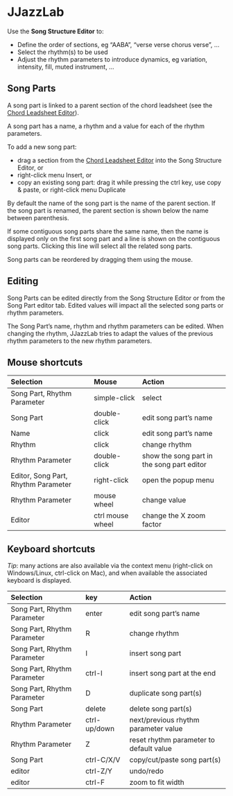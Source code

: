 # JJazzLab

Use the **Song Structure Editor** to:

* Define the order of sections, eg “AABA”, “verse verse chorus verse”, …
* Select the rhythm\(s\) to be used
* Adjust the rhythm parameters to introduce dynamics, eg variation, intensity, fill, muted instrument, …

## Song Parts <a id="song-parts"></a>

A song part is linked to a parent section of the chord leadsheet \(see the [Chord Leadsheet Editor](https://www.jjazzlab.com/en/doc/chord-leadsheet-editor)\).

A song part has a name, a rhythm and a value for each of the rhythm parameters.

To add a new song part:

* drag a section from the [Chord Leadsheet Editor](https://www.jjazzlab.com/en/doc/chord-leadsheet-editor) into the Song Structure Editor, or
* right-click menu Insert, or
* copy an existing song part: drag it while pressing the ctrl key, use copy & paste, or right-click menu Duplicate

By default the name of the song part is the name of the parent section. If the song part is renamed, the parent section is shown below the name between parenthesis.

If some contiguous song parts share the same name, then the name is displayed only on the first song part and a line is shown on the contiguous song parts. Clicking this line will select all the related song parts.

Song parts can be reordered by dragging them using the mouse.

## Editing <a id="editing"></a>

Song Parts can be edited directly from the Song Structure Editor or from the Song Part editor tab. Edited values will impact all the selected song parts or rhythm parameters.

The Song Part’s name, rhythm and rhythm parameters can be edited. When changing the rhythm, JJazzLab tries to adapt the values of the previous rhythm parameters to the new rhythm parameters.

## Mouse shortcuts <a id="mouse-shortcuts"></a>

| Selection | Mouse | Action |
| :--- | :--- | :--- |
| Song Part, Rhythm Parameter        | simple-click        | select |
| Song Part | double-click        | edit song part’s name |
| Name | click        | edit song part’s name |
| Rhythm | click        | change rhythm |
| Rhythm Parameter | double-click        | show the song part in the song part editor |
| Editor, Song Part, Rhythm Parameter        | right-click        | open the popup menu |
| Rhythm Parameter | mouse wheel | change value |
| Editor | ctrl mouse wheel        | change the X zoom factor |

## Keyboard shortcuts <a id="keyboard-shortcuts"></a>

_Tip_: many actions are also available via the context menu \(right-click on Windows/Linux, ctrl-click on Mac\), and when available the associated keyboard is displayed.

| Selection | key | Action |
| :--- | :--- | :--- |
| Song Part, Rhythm Parameter        | enter        | edit song part’s name |
| Song Part, Rhythm Parameter        | R        | change rhythm |
| Song Part, Rhythm Parameter        | I        | insert song part |
| Song Part, Rhythm Parameter        | ctrl-I        | insert song part at the end |
| Song Part, Rhythm Parameter        | D        | duplicate song part\(s\) |
| Song Part        | delete        | delete song part\(s\) |
| Rhythm Parameter        | ctrl-up/down        | next/previous rhythm parameter value |
| Rhythm Parameter        | Z        | reset rhythm parameter to default value |
| Song Part        | ctrl-C/X/V | copy/cut/paste song part\(s\) |
| editor        | ctrl-Z/Y        | undo/redo |
| editor        | ctrl-F        | zoom to fit width |

